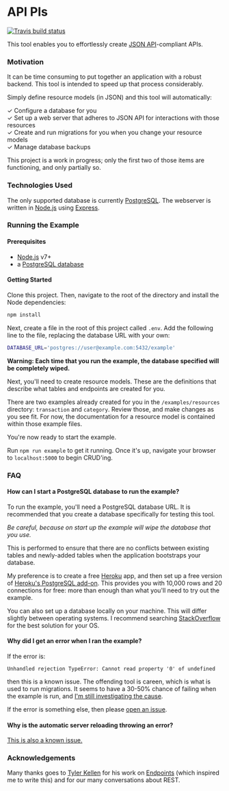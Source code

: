 # API Pls

[![Travis build status](http://img.shields.io/travis/jmeas/api-pls.svg?style=flat)](https://travis-ci.org/jmeas/api-pls)

This tool enables you to effortlessly create
[JSON API](http://jsonapi.org/)-compliant APIs.

### Motivation

It can be time consuming to put together an application with a robust backend.
This tool is intended to speed up that process considerably.

Simply define resource models (in JSON) and this tool will automatically:

✓ Configure a database for you  
✓ Set up a web server that adheres to JSON API for interactions with those resources  
✓ Create and run migrations for you when you change your resource models  
✓ Manage database backups  

This project is a work in progress; only the first two of those items are
functioning, and only partially so.

### Technologies Used

The only supported database is currently
[PostgreSQL](https://www.postgresql.org/). The webserver is written
in [Node.js](https://nodejs.org/en/) using
[Express](https://github.com/expressjs/express).

### Running the Example

#### Prerequisites

- [Node.js](https://nodejs.org/en/) v7+
- a [PostgreSQL database](#setting-up-a-database)

#### Getting Started

Clone this project. Then, navigate to the root of the directory and install
the Node dependencies:

```sh
npm install
```

Next, create a file in the root of this project called `.env`. Add the following
line to the file, replacing the database URL with your own:

```sh
DATABASE_URL='postgres://user@example.com:5432/example'
```

**Warning: Each time that you run the example, the database specified will be
completely wiped.**

Next, you'll need to create resource models. These are the definitions that
describe what tables and endpoints are created for you.

There are two examples already created for you in the `/examples/resources`
directory: `transaction` and `category`. Review those, and make changes as
you see fit. For now, the documentation for a resource model is contained
within those example files.

You're now ready to start the example.

Run `npm run example` to get it running. Once it's up, navigate your browser
to `localhost:5000` to begin CRUD'ing.

### FAQ

#### How can I start a PostgreSQL database to run the example?

To run the example, you'll need a PostgreSQL database URL. It is recommended
that you create a database specifically for testing this tool.

_Be careful, because on start up the example will wipe the database that you
use._

This is performed to ensure that there are no conflicts between existing tables
and newly-added tables when the application bootstraps your database.

My preference is to create a free [Heroku](heroku.com) app, and then set up a
free version of
[Heroku's PostgreSQL add-on](https://elements.heroku.com/addons/heroku-postgresql).
This provides you with 10,000 rows and 20 connections for free: more than enough
than what you'll need to try out the example.

You can also set up a database locally on your machine. This will differ
slightly between operating systems. I recommend searching
[StackOverflow](stackoverflow.com) for the best solution for your OS.

#### Why did I get an error when I ran the example?

If the error is:

```
Unhandled rejection TypeError: Cannot read property '0' of undefined
```

then this is a known issue. The offending tool is careen, which is what is
used to run migrations. It seems to have a 30-50% chance of failing when the
example is run, and
[I'm still investigating the cause](https://github.com/jmeas/api-pls/issues/16).

If the error is something else, then please
[open an issue](https://github.com/jmeas/api-pls/issues/new?title=Error+on+start+up).

#### Why is the automatic server reloading throwing an error?

[This is also a known issue.](https://github.com/jmeas/api-pls/issues/31)

### Acknowledgements

Many thanks goes to [Tyler Kellen](https://github.com/tkellen) for his work on
[Endpoints](https://github.com/endpoints/endpoints) (which inspired me to write
this) and for our many conversations about REST.
